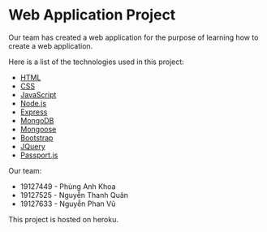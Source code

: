 # Web Application Project
Our team has created a web application for the purpose of learning how to create a web application.

Here is a list of the technologies used in this project:
* [HTML](https://developer.mozilla.org/en-US/docs/Web/HTML)
* [CSS](https://developer.mozilla.org/en-US/docs/Web/CSS)
* [JavaScript](https://developer.mozilla.org/en-US/docs/Web/JavaScript)
* [Node.js](https://nodejs.org/en/)
* [Express](https://expressjs.com/)
* [MongoDB](https://www.mongodb.com/)
* [Mongoose](https://mongoosejs.com/)
* [Bootstrap](https://getbootstrap.com/)
* [JQuery](https://jquery.com/)
* [Passport.js](https://www.passportjs.org/)

Our team:
* 19127449 - Phùng Anh Khoa
* 19127525 - Nguyễn Thanh Quân
* 19127633 - Nguyễn Phan Vũ

This project is hosted on heroku.
